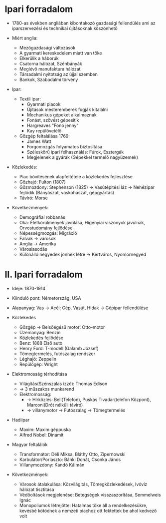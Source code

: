 # Ipari forradalom

- 1780-as években angliában kibontakozó gazdasági fellendülés ami az iparszervezési és technikai újitásoknak köszönhető
- Miért anglia:
    - Mezőgazdasági változások
    - A gyarmati kereskedelem miatt van tőke
    - Elkerülik a háborúk
    - Csatorna hálózat, Szénbányák 
    - Meglévő manufaktura hálózat
    - Társadalmi nyitotság az újjal szemben
    - Bankok, Szabadalmi törvény

- Ipar:
    - Textil ipar:
        - Gyarmati piacok
        - Újitások mesteremberek fogják kitalálni
        - Mechanikus gépeket alkalmaznak
        - Fonást, szövést gépesítik
        - Hargreaves "Fonó jenny"
        - Kay repülővetélő
    - Gőzgép feltalálása 1769:
        - James Watt
        - Forgomozgás folyamatos biztosítása
        - Széleskörű ipari felhasználás: Fúrok, Esztergák
        - Megjelenek a gyárak (Gépekkel termelő nagyüzemek)

- Közlekedés:
    - Piac bővítésének alapfeltétele a közlekedés fejlesztése
    - Gőzhajó: Fulton (1807)
    - Gőzmozdony: Stephenson (1825) -> Vasútépitési láz -> Nehézipar fejlődik (Bányászat, vaskohászat, gépgyártás)
    - Távíró: Morse

- Következmények:
     - Demográfiai robbanás
     - Oka: Életkörülmények javulása, Higényiai viszonyok javulnak, Orvostudomány fejlődése
     - Népességmozgás: Migráció
     - Falvak -> városok
     - Anglia -> Amerika
     - Városiasodás
     - Különálló negyedek jönnek létre -> Kertváros, Nyomornegyed

# II. Ipari forradalom

- Ideje: 1870-1914
- Kiinduló pont: Németország, USA 
- Alapanyag: Vas -> Acél: Gép, Vasút, Hidak -> Gépipar fellendülése

- Közlekedés
    - Gőzgép -> Belsőégésű motor: Otto-motor
    - Üzemanyag: Benzin
    - Közlekedés fejlődése
    - Benz: 1888 Első auto
    - Henry Ford: T-modell (Galamb József)
    - Tömegtermelés, futószalag rendszer
    - Léghajó: Zeppelin 
    - Repülőgép: Wright

- Elektromosság térhodítása
    - Világítás(Szénszálas izzó): Thomas Edison
    - -> 3 műszakos munkarend
    - Elektromosság: 
        - -> Hírközlés: Bell(Telefon), Puskás Tivadar(telefon Központ), Marconi(Drót nélküli táviró)
        - -> villanymotor -> Futószalag -> Tömegtermelés

- Hadiipar 
    - Maxim: Maxim géppuska
    - Alfred Nobel: Dinamit
                    
- Magyar feltalálók 
    - Transformátor: Déli Miksa, Bláthy Otto, Zipernowski
    - Karbulátor/Porlaszto: Bánki Donát, Csonka János 
    - Villanymozdony: Kandó Kálmán

- Következmények:
    - Városok átalakulása: Közvilágitás, Tömegközlekedések, Ivóvíz hálózat tisztitása
    - Védőoltások megjelenése: Betegségek visszaszorítása, Semmelweis Ignác
    - Monopoliumok létrejötte: Hatalmas töke áll a rendelkezésükre, kevésbé kötödnek a nemzeti piachoz ott fektettek be ahol kedvező volt
